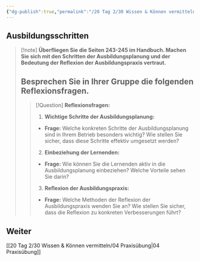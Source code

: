 ```yaml
---
{"dg-publish":true,"permalink":"/20 Tag 2/30 Wissen & Können vermitteln/03 Ausbildungsschritten/"}
---
```


## Ausbildungsschritten

>[!note] **Überfliegen Sie die Seiten 243-245 im Handbuch. Machen Sie sich mit den Schritten der **Ausbildungsplanung** und der Bedeutung der **Reflexion der Ausbildungspraxis** vertraut.**
>
>Besprechen Sie in Ihrer Gruppe die folgenden **Reflexionsfragen**.
>---
>
>>[!Question] **Reflexionsfragen:**
>>
>>1. **Wichtige Schritte der Ausbildungsplanung:**
>>   - **Frage:** Welche konkreten Schritte der Ausbildungsplanung sind in Ihrem Betrieb besonders wichtig? Wie stellen Sie sicher, dass diese Schritte effektiv umgesetzt werden?
>>
>>2. **Einbeziehung der Lernenden:**
>>   - **Frage:** Wie können Sie die Lernenden aktiv in die Ausbildungsplanung einbeziehen? Welche Vorteile sehen Sie darin?
>>
>>3. **Reflexion der Ausbildungspraxis:**
>>   - **Frage:** Welche Methoden der Reflexion der Ausbildungspraxis wenden Sie an? Wie stellen Sie sicher, dass die Reflexion zu konkreten Verbesserungen führt?

## Weiter
[[20 Tag 2/30 Wissen & Können vermitteln/04 Praxisübung\|04 Praxisübung]]